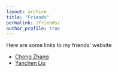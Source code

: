 ```yaml
---
layout: archive
title: "Friends"
permalink: /friends/
author_profile: true
---
```


Here are some links to my friends' website

- [Chong Zhang](https://zita-ch.github.io/)
- [Yanchen Liu](http://liuyanchen1015.github.io/)
